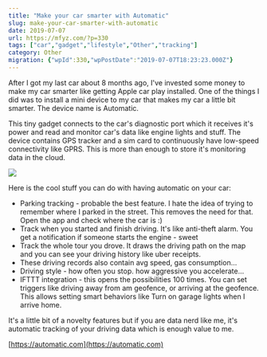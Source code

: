```yaml
---
title: "Make your car smarter with Automatic"
slug: make-your-car-smarter-with-automatic
date: 2019-07-07
url: https://mfyz.com/?p=330
tags: ["car","gadget","lifestyle","Other","tracking"]
category: Other
migration: {"wpId":330,"wpPostDate":"2019-07-07T18:23:23.000Z"}
---
```


After I got my last car about 8 months ago, I've invested some money to make my car smarter like getting Apple car play installed. One of the things I did was to install a mini device to my car that makes my car a little bit smarter. The device name is Automatic.

This tiny gadget connects to the car's diagnostic port which it receives it's power and read and monitor car's data like engine lights and stuff. The device contains GPS tracker and a sim card to continuously have low-speed connectivity like GPRS. This is more than enough to store it's monitoring data in the cloud.

![](/images/archive/en/2019/07/automatic-car.jpg)

Here is the cool stuff you can do with having automatic on your car:

*   Parking tracking - probable the best feature. I hate the idea of trying to remember where I parked in the street. This removes the need for that. Open the app and check where the car is :)
*   Track when you started and finish driving. It's like anti-theft alarm. You get a notification if someone starts the engine - sweet
*   Track the whole tour you drove. It draws the driving path on the map and you can see your driving history like uber receipts.
*   These driving records also contain avg speed, gas consumption...
*   Driving style - how often you stop. how aggressive you accelerate...
*   IFTTT integration - this opens the possibilities 100 times. You can set triggers like driving away from am geofence, or arriving at the geofence. This allows setting smart behaviors like Turn on garage lights when I arrive home.

It's a little bit of a novelty features but if you are data nerd like me, it's automatic tracking of your driving data which is enough value to me.  
  
[https://automatic.com](https://automatic.com)